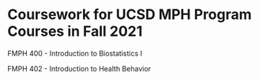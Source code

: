 # Coursework for UCSD MPH Program Courses in Fall 2021

FMPH 400 - Introduction to Biostatistics I

FMPH 402 - Introduction to Health Behavior
